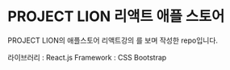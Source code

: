 # PROJECT LION 리액트 애플 스토어
PROJECT LION의 애플스토어 리액트강의 를 보며 작성한 repo입니다.

라이브러리 : React.js
Framework : CSS Bootstrap
